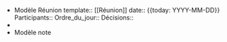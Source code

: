 - Modèle Réunion
  template:: [[Réunion]]
  date:: {{today: YYYY-MM-DD}}
  Participants::
  Ordre_du_jour::
  Décisions::
-
- Modèle note